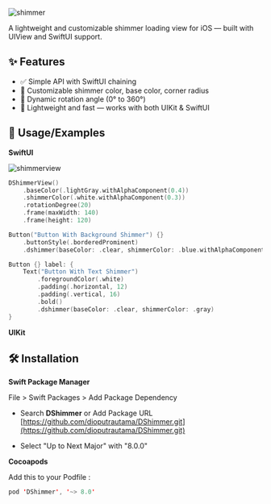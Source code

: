 
![shimmer](https://github.com/user-attachments/assets/428751f4-fe0b-45ef-acf9-75d1745034af)

A lightweight and customizable shimmer loading view for iOS — built with UIView and SwiftUI support.

## ✨ Features

- ✅ Simple API with SwiftUI chaining
- 🎨 Customizable shimmer color, base color, corner radius
- 🔁 Dynamic rotation angle (0° to 360°)
- 🧱 Lightweight and fast — works with both UIKit & SwiftUI
## 🚀 Usage/Examples

**SwiftUI**

![shimmerview](https://github.com/user-attachments/assets/fbf1beee-d16d-4cec-9111-ea774ae40c49)
```swift
DShimmerView()
    .baseColor(.lightGray.withAlphaComponent(0.4))
    .shimmerColor(.white.withAlphaComponent(0.3))
    .rotationDegree(20)
    .frame(maxWidth: 140)
    .frame(height: 120)
```

```swift
Button("Button With Background Shimmer") {}
    .buttonStyle(.borderedProminent)
    .dshimmer(baseColor: .clear, shimmerColor: .blue.withAlphaComponent(0.8))
```

```swift
Button {} label: {
    Text("Button With Text Shimmer")
        .foregroundColor(.white)
        .padding(.horizontal, 12)
        .padding(.vertical, 16)
        .bold()
        .dshimmer(baseColor: .clear, shimmerColor: .gray)
}
```
**UIKit**

## 🛠️ Installation 

 **Swift Package Manager**
 
File > Swift Packages > Add Package Dependency
- Search **DShimmer** or Add Package URL [https://github.com/dioputrautama/DShimmer.git](https://github.com/dioputrautama/DShimmer.git)

- Select "Up to Next Major" with "8.0.0"

 **Cocoapods**

Add this to your Podfile :
```swift
pod 'DShimmer', '~> 8.0'
```
